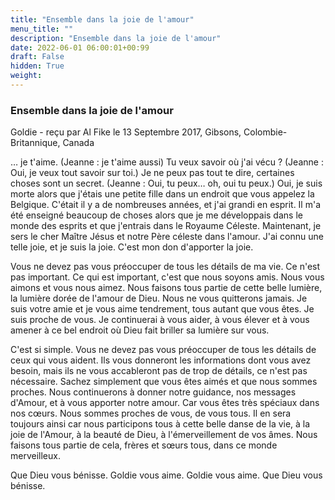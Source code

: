 ```yaml
---
title: "Ensemble dans la joie de l'amour"
menu_title: ""
description: "Ensemble dans la joie de l'amour"
date: 2022-06-01 06:00:01+00:99
draft: False
hidden: True
weight:
---
```

### Ensemble dans la joie de l'amour

Goldie - reçu par Al Fike le 13 Septembre 2017, Gibsons, Colombie-Britannique, Canada

… je t'aime. (Jeanne : je t'aime aussi) Tu veux savoir où j'ai vécu ? (Jeanne : Oui, je veux tout savoir sur toi.) Je ne peux pas tout te dire, certaines choses sont un secret. (Jeanne : Oui, tu peux… oh, oui tu peux.) Oui, je suis morte alors que j'étais une petite fille dans un endroit que vous appelez la Belgique. C'était il y a de nombreuses années, et j'ai grandi en esprit. Il m'a été enseigné beaucoup de choses alors que je me développais dans le monde des esprits et que j'entrais dans le Royaume Céleste. Maintenant, je sers le cher Maître Jésus et notre Père céleste dans l'amour. J'ai connu une telle joie, et je suis la joie. C'est mon don d'apporter la joie.

Vous ne devez pas vous préoccuper de tous les détails de ma vie. Ce n'est pas important. Ce qui est important, c'est que nous soyons amis. Nous vous aimons et vous nous aimez. Nous faisons tous partie de cette belle lumière, la lumière dorée de l'amour de Dieu. Nous ne vous quitterons jamais. Je suis votre amie et je vous aime tendrement, tous autant que vous êtes. Je suis proche de vous. Je continuerai à vous aider, à vous élever et à vous amener à ce bel endroit où Dieu fait briller sa lumière sur vous.

C'est si simple. Vous ne devez pas vous préoccuper de tous les détails de ceux qui vous aident. Ils vous donneront les informations dont vous avez besoin, mais ils ne vous accableront pas de trop de détails, ce n'est pas nécessaire. Sachez simplement que vous êtes aimés et que nous sommes proches. Nous continuerons à donner notre guidance, nos messages d'Amour, et à vous apporter notre amour. Car vous êtes très spéciaux dans nos cœurs. Nous sommes proches de vous, de vous tous. Il en sera toujours ainsi car nous participons tous à cette belle danse de la vie, à la joie de l'Amour, à la beauté de Dieu, à l'émerveillement de vos âmes. Nous faisons tous partie de cela, frères et sœurs tous, dans ce monde merveilleux.

Que Dieu vous bénisse. Goldie vous aime. Goldie vous aime. Que Dieu vous bénisse.
